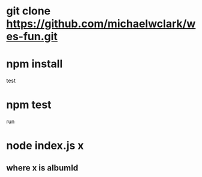 # git clone https://github.com/michaelwclark/wes-fun.git
# npm install


test
# npm test


run
# node index.js x
## where x is albumId
